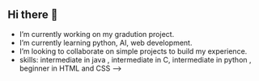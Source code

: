 ## Hi there 👋


- I’m currently working on my gradution project.
- I’m currently learning python, AI, web development.
- I’m looking to collaborate on simple projects to build my experience.
- skills: intermediate in java , intermediate in C, intermediate in python , beginner in HTML and CSS 
-->
